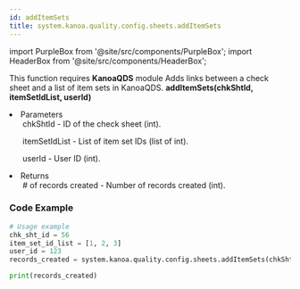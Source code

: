 ```yaml
---
id: addItemSets
title: system.kanoa.quality.config.sheets.addItemSets
---
```


import PurpleBox from '@site/src/components/PurpleBox';
import HeaderBox from '@site/src/components/HeaderBox';

<PurpleBox>This function requires <b>KanoaQDS</b> module</PurpleBox>
<HeaderBox header="Description">Adds links between a check sheet and a list of item sets in KanoaQDS.</HeaderBox>
<HeaderBox header="Syntax">
    <b>addItemSets(chkShtId, itemSetIdList, userId)</b>
    <li> Parameters <br />
        <ul>chkShtId - ID of the check sheet (int).</ul>
        <ul>itemSetIdList - List of item set IDs (list of int).</ul>
        <ul>userId - User ID (int).</ul>
    </li>
    <li> Returns <br />
        <ul># of records created - Number of records created (int).</ul>
    </li>
</HeaderBox>

### Code Example
```python
# Usage example
chk_sht_id = 56
item_set_id_list = [1, 2, 3]
user_id = 123
records_created = system.kanoa.quality.config.sheets.addItemSets(chkShtId=chk_sht_id, itemSetIdList=item_set_id_list, userId=user_id)

print(records_created)
